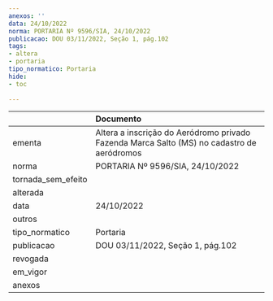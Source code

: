 ```yaml
---
anexos: ''
data: 24/10/2022
norma: PORTARIA Nº 9596/SIA, 24/10/2022
publicacao: DOU 03/11/2022, Seção 1, pág.102
tags:
- altera
- portaria
tipo_normatico: Portaria
hide: 
- toc 
 
---
```


|                    | Documento                                                                                  |
|:-------------------|:-------------------------------------------------------------------------------------------|
| ementa             | Altera a inscrição do Aeródromo privado Fazenda Marca Salto (MS) no cadastro de aeródromos |
| norma              | PORTARIA Nº 9596/SIA, 24/10/2022                                                           |
| tornada_sem_efeito |                                                                                            |
| alterada           |                                                                                            |
| data               | 24/10/2022                                                                                 |
| outros             |                                                                                            |
| tipo_normatico     | Portaria                                                                                   |
| publicacao         | DOU 03/11/2022, Seção 1, pág.102                                                           |
| revogada           |                                                                                            |
| em_vigor           |                                                                                            |
| anexos             |                                                                                            |